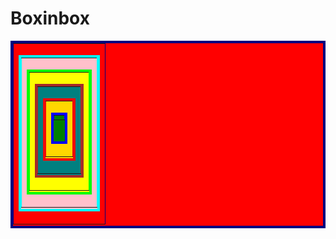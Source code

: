 # Boxinbox
<html>
<body>
<table align="center" height="300px" width="300px" bordercolor="navy" bgcolor="red" border="4">
<tr>
<td>
<table align="center" height="250px" width="250px" bordercolor="aqua" bgcolor="pink"  border="4">
<tr>
<td>
<table align="center" height="200px" width="200px" bordercolor="lime" bgcolor="yellow" border="4">
<tr>
<td>
<table align="center" height="150px" width="150px" bordercolor="brown" bgcolor="teal"  border="4">
<tr>
<td>
<table align="center" height="100px" width="100px" bordercolor="fuchasia" bgcolor="gold" border="4">
<tr>
<td>
<table align="center" height="50px" width="50px" bordercolor="blue" bgcolor="green"  border="4">
<tr>
<td>
</tr>
</td>
</table>
</tr>
</td>
</table>
</tr>
</td>
</table>
</tr>
</td>
</table>
</tr>
</td>
</table>
</tr>
</td>
</table>
</table>
</body>
</html>
